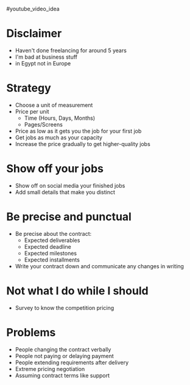   #youtube_video_idea

  # Disclaimer
  + Haven't done freelancing for around 5 years
  + I'm bad at business stuff
  + in Egypt not in Europe

# Strategy
+ Choose a unit of measurement
+ Price per unit
  + Time (Hours, Days, Months)
  + Pages/Screens
+ Price as low as it gets you the job for your first job
+ Get jobs as much as your capacity
+ Increase the price gradually to get higher-quality jobs

# Show off your jobs
+ Show off on social media your finished jobs
+ Add small details that make you distinct

# Be precise and punctual
+ Be precise about the contract:
  + Expected deliverables
  + Expected deadline
  + Expected milestones
  + Expected installments
+ Write your contract down and communicate any changes in writing

# Not what I do while I should
+ Survey to know the competition pricing

# Problems
+ People changing the contract verbally
+ People not paying or delaying payment
+ People extending requirements after delivery
+ Extreme pricing negotiation
+ Assuming contract terms like support
